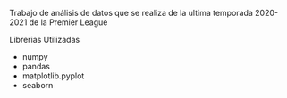 
Trabajo de análisis de datos que se realiza de la ultima temporada 2020-2021 de la Premier League 

Librerias Utilizadas
 - numpy 
 - pandas 
 - matplotlib.pyplot
 - seaborn
